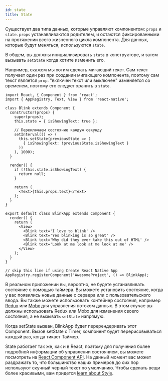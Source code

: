 ```yaml
---
id: state
title: State
---
```


Существует два типа данных, которые управляют компонентом: `props` и `state`. `props` устанавливаются родителем, и остаются фиксированными на протяжении всего жизненного цикла компонента. Для данных, которые будут меняться, используются `state`.

В общем, вы должны инициализировать `state` в конструкторе, и затем вызывать `setState` когда хотите изменить его.

Например, скажем мы хотим сделать мигающий текст. Сам текст получает один раз при создании мигающего компонента, поэтому сам текст является `prop`. "включен текст или выключен" изменяется со временем, поэтому его следует хранить в `state`.

```ReactNativeWebPlayer
import React, { Component } from 'react';
import { AppRegistry, Text, View } from 'react-native';

class Blink extends Component {
  constructor(props) {
    super(props);
    this.state = { isShowingText: true };

    // Переключаем состояние каждую секунду
    setInterval(() => (
      this.setState(previousState => (
        { isShowingText: !previousState.isShowingText }
      ))
    ), 1000);
  }

  render() {
    if (!this.state.isShowingText) {
      return null;
    }

    return (
      <Text>{this.props.text}</Text>
    );
  }
}

export default class BlinkApp extends Component {
  render() {
    return (
      <View>
        <Blink text='I love to blink' />
        <Blink text='Yes blinking is so great' />
        <Blink text='Why did they ever take this out of HTML' />
        <Blink text='Look at me look at me look at me' />
      </View>
    );
  }
}

// skip this line if using Create React Native App
AppRegistry.registerComponent('AwesomeProject', () => BlinkApp);
```

В реальном приложении вы, вероятно, не будете устанавливать состояние с помощью таймера. Вы можете установить состояние, когда у вас появились новые данные с сервера или с пользовательского ввода. Вы также можете использовать контейнер состояния, например [Redux](https://redux.js.org/) или [Mobx](https://mobx.js.org/) для управления потоком данных. В этом случае вы должны использовать Redux или Mobx для изменения своего состояния, а не вызывать `setState` напрямую.

Когда setState вызван, BlinkApp будет перерендеривать этот Component. Вызов setState с Timer, компонент будет перерисовываться каждый раз, когда тикает Таймер.

State работает так же, как и в React, поэтому для получения более подробной информации об управлении состоянием, вы можете посмотреть на [React.Component API](https://reactjs.org/docs/react-component.html#setstate). На данный момент вас может раздражать то, что большинство наших примеров до сих пор используют скучный черный текст по умолчанию. Чтобы сделать вещи более красивыми, вам придется [learn about Style](style.md).
